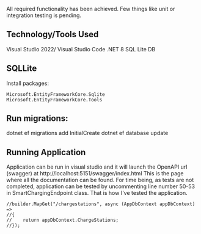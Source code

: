 All required functionality has been achieved. Few things like unit or integration testing is pending.

## Technology/Tools Used
Visual Studio 2022/ Visual Studio Code
.NET 8
SQL Lite DB

## SQLLite
Install packages:
```
Microsoft.EntityFrameworkCore.Sqlite
Microsoft.EntityFrameworkCore.Tools
```

## Run migrations:
dotnet ef migrations add InitialCreate
dotnet ef database update

## Running Application
Application can be run in visual studio and it will launch the OpenAPI url (swagger) at http://localhost:5151/swagger/index.html
This is the page where all the documentation can be found.
For time being, as tests are not completed, application can be tested by uncommenting line number 50-53 in SmartChargingEndpoint class. That is how I've tested the application.
```
//builder.MapGet("/chargestations", async (AppDbContext appDbContext) =>
//{
//    return appDbContext.ChargeStations;
//});
```